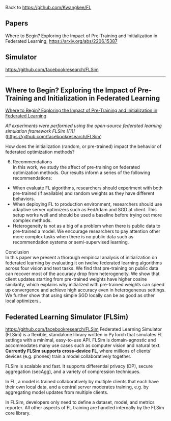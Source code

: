 Back to https://github.com/Kwangkee/FL

## Papers 
Where to Begin? Exploring the Impact of Pre-Training and Initialization in Federated Learning, https://arxiv.org/abs/2206.15387

## Simulator
https://github.com/facebookresearch/FLSim

***

## Where to Begin? Exploring the Impact of Pre-Training and Initialization in Federated Learning
[Where to Begin? Exploring the Impact of Pre-Training and Initialization in Federated Learning](https://arxiv.org/abs/2206.15387)

*All experiments were performed using the open-source federated learning simulation framework FLSim [[1]]*(https://github.com/facebookresearch/FLSim)

How does the initialization (random, or pre-trained) impact the behavior of federated optimization methods?

6. Recommendations  
In this work, we study the affect of pre-training on federated optimization methods. Our results inform a series of the following recommendations:
- When evaluate FL algorithms, researchers should experiment with both pre-trained (if available) and random weights as they have different behaviors.
- When deploying FL to production environment, researchers should use adaptive server optimizers such as FedAdam and SGD at client. This setup works well and should be used a baseline before trying out more complex methods.
- Heterogeneity is not as a big of a problem when there is public data to pre-trained a model. We encourage researchers to pay attention other more complex tasks when there is no public data such as recommendation systems or semi-supervised learning.

Conclusion  
In this paper we present a thorough empirical analysis of initialization on federated learning by evaluating it on twelve federated learning algorithms across four vision and text tasks. We find that
pre-training on public data can recover most of the accuracy drop from heterogeneity. We show that client updates starting from pre-trained weights have higher cosine similarity, which explains why initialized with pre-trained weights can speed up convergence and achieve high accuracy even in heterogeneous settings. We further show that using simple SGD locally can be as good as other local optimizers.. 

## Federated Learning Simulator (FLSim)
https://github.com/facebookresearch/FLSim
Federated Learning Simulator (FLSim) is a flexible, standalone library written in PyTorch that simulates FL settings with a minimal, easy-to-use API. 
FLSim is domain-agnostic and accommodates many use cases such as computer vision and natural text. 
**Currently FLSim supports cross-device FL**, where millions of clients' devices (e.g. phones) train a model collaboratively together.

FLSim is scalable and fast. It supports differential privacy (DP), secure aggregation (secAgg), and a variety of compression techniques.

In FL, a model is trained collaboratively by multiple clients that each have their own local data, and a central server moderates training, e.g. by aggregating model updates from multiple clients.

In FLSim, developers only need to define a dataset, model, and metrics reporter. All other aspects of FL training are handled internally by the FLSim core library. 

